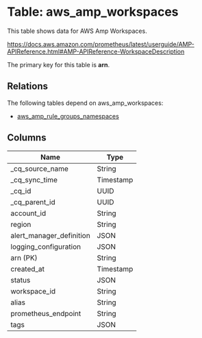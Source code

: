 # Table: aws_amp_workspaces

This table shows data for AWS Amp Workspaces.

https://docs.aws.amazon.com/prometheus/latest/userguide/AMP-APIReference.html#AMP-APIReference-WorkspaceDescription

The primary key for this table is **arn**.

## Relations

The following tables depend on aws_amp_workspaces:
  - [aws_amp_rule_groups_namespaces](aws_amp_rule_groups_namespaces)

## Columns

| Name          | Type          |
| ------------- | ------------- |
|_cq_source_name|String|
|_cq_sync_time|Timestamp|
|_cq_id|UUID|
|_cq_parent_id|UUID|
|account_id|String|
|region|String|
|alert_manager_definition|JSON|
|logging_configuration|JSON|
|arn (PK)|String|
|created_at|Timestamp|
|status|JSON|
|workspace_id|String|
|alias|String|
|prometheus_endpoint|String|
|tags|JSON|